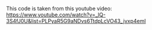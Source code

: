 This code is taken from this youtube video: https://www.youtube.com/watch?v=_lQ-3S4fJ0U&list=PLPyaR5G9aNDvs6TtdpLcVO43_jvxp4emI